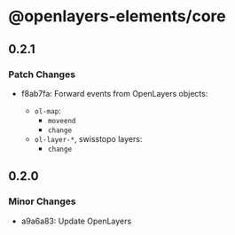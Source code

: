 # @openlayers-elements/core

## 0.2.1

### Patch Changes

- f8ab7fa: Forward events from OpenLayers objects:

  - `ol-map`:
    - `moveend`
    - `change`
  - `ol-layer-*`, swisstopo layers:
    - `change`

## 0.2.0

### Minor Changes

- a9a6a83: Update OpenLayers
